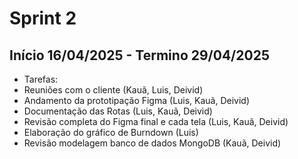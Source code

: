 # Sprint 2

## Início 16/04/2025 - Termino 29/04/2025

- Tarefas:
- Reuniões com o cliente (Kauã, Luis, Deivid)
- Andamento da prototipação Figma (Luis, Kauã, Deivid)
- Documentação das Rotas (Luis, Kauã, Deivid)
- Revisão completa do Figma final e cada tela (Luis, Kauã, Deivid)
- Elaboração do gráfico de Burndown (Luis)
- Revisão modelagem banco de dados MongoDB (Kauã, Deivid)

